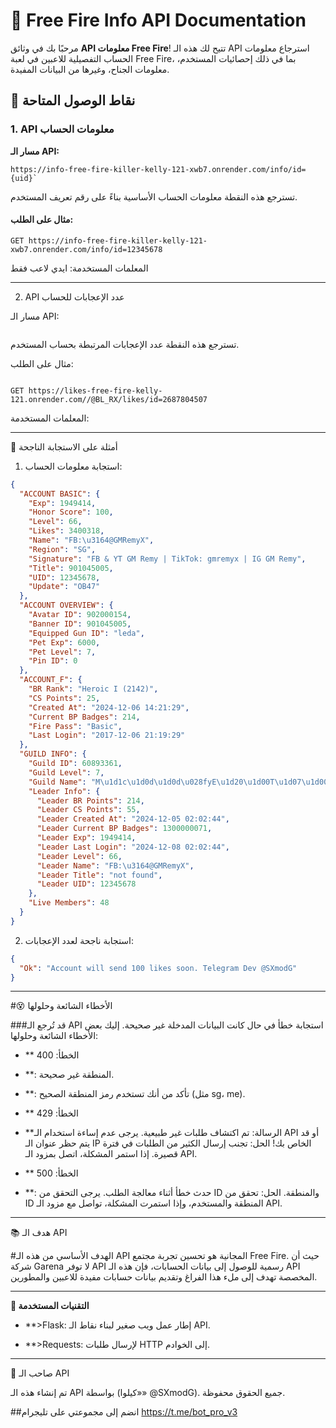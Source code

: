 

# 📝 **Free Fire Info API Documentation**

مرحبًا بك في وثائق **API معلومات Free Fire**! تتيح لك هذه الـ API استرجاع معلومات الحساب التفصيلية للاعبين في لعبة Free Fire، بما في ذلك إحصائيات المستخدم، معلومات الجناح، وغيرها من البيانات المفيدة.

## 🚀 **نقاط الوصول المتاحة**

### 1. **API معلومات الحساب**
**مسار الـ API:**  
```http
https://info-free-fire-killer-kelly-121-xwb7.onrender.com/info/id={uid}`
```
تسترجع هذه النقطة معلومات الحساب الأساسية بناءً على رقم تعريف المستخدم.

#### **مثال على الطلب:**
```http
GET https://info-free-fire-killer-kelly-121-xwb7.onrender.com/info/id=12345678
```
المعلمات المستخدمة:
ايدي لاعب فقط

---

2. API عدد الإعجابات للحساب

مسار الـ API:
```httphttps://likes-free-fire-kelly-121.onrender.com//@BL_RX/likes/id={uid}

```
تسترجع هذه النقطة عدد الإعجابات المرتبطة بحساب المستخدم.

مثال على الطلب:

```http

GET https://likes-free-fire-kelly-121.onrender.com//@BL_RX/likes/id=2687804507

```
المعلمات المستخدمة:


---

💬 أمثلة على الاستجابة الناجحة

1. استجابة معلومات الحساب:
```json
{
  "ACCOUNT BASIC": {
    "Exp": 1949414,
    "Honor Score": 100,
    "Level": 66,
    "Likes": 3400318,
    "Name": "FB:\u3164@GMRemyX",
    "Region": "SG",
    "Signature": "FB & YT GM Remy | TikTok: gmremyx | IG GM Remy",
    "Title": 901045005,
    "UID": 12345678,
    "Update": "OB47"
  },
  "ACCOUNT OVERVIEW": {
    "Avatar ID": 902000154,
    "Banner ID": 901045005,
    "Equipped Gun ID": "leda",
    "Pet Exp": 6000,
    "Pet Level": 7,
    "Pin ID": 0
  },
  "ACCOUNT_F": {
    "BR Rank": "Heroic I (2142)",
    "CS Points": 25,
    "Created At": "2024-12-06 14:21:29",
    "Current BP Badges": 214,
    "Fire Pass": "Basic",
    "Last Login": "2017-12-06 21:19:29"
  },
  "GUILD INFO": {
    "Guild ID": 60893361,
    "Guild Level": 7,
    "Guild Name": "M\u1d1c\u1d0d\u1d0d\u028fyE\u1d20\u1d00T\u1d07\u1d00\u1d0d",
    "Leader Info": {
      "Leader BR Points": 214,
      "Leader CS Points": 55,
      "Leader Created At": "2024-12-05 02:02:44",
      "Leader Current BP Badges": 1300000071,
      "Leader Exp": 1949414,
      "Leader Last Login": "2024-12-08 02:02:44",
      "Leader Level": 66,
      "Leader Name": "FB:\u3164@GMRemyX",
      "Leader Title": "not found",
      "Leader UID": 12345678
    },
    "Live Members": 48
  }
}

```

2. استجابة ناجحة لعدد الإعجابات:
```json
{
  "Ok": "Account will send 100 likes soon. Telegram Dev @SXmodG"
}

```


---

#😵 الأخطاء الشائعة وحلولها

###قد تُرجع الـ API استجابة خطأ في حال كانت البيانات المدخلة غير صحيحة. إليك بعض الأخطاء الشائعة وحلولها:

- ** الخطأ: 400

- **: المنطقة غير صحيحة.
- **: تأكد من أنك تستخدم رمز المنطقة الصحيح (مثل sg، me).

- ** الخطأ: 429

- **الرسالة: تم اكتشاف طلبات غير طبيعية. يرجى عدم إساءة استخدام الـ API أو قد يتم حظر عنوان الـ IP الخاص بك!
الحل: تجنب إرسال الكثير من الطلبات في فترة قصيرة. إذا استمر المشكلة، اتصل بمزود الـ API.

- ** الخطأ: 500

- **: حدث خطأ أثناء معالجة الطلب. يرجى التحقق من ID والمنطقة.
الحل: تحقق من ID المنطقة والمستخدم، وإذا استمرت المشكلة، تواصل مع مزود الـ API.


---

📚 هدف الـ API

#الهدف الأساسي من هذه الـ API المجانية هو تحسين تجربة مجتمع Free Fire. حيث أن شركة Garena لا توفر API رسمية للوصول إلى بيانات الحسابات، فإن هذه الـ API المخصصة تهدف إلى ملء هذا الفراغ وتقديم بيانات حسابات مفيدة للاعبين والمطورين.


---

**🧩 التقنيات المستخدمة**

- **>Flask: إطار عمل ويب صغير لبناء نقاط الـ API.

- **>Requests: لإرسال طلبات HTTP إلى الخوادم.



---

📅 صاحب الـ API

تم إنشاء هذه الـ API بواسطة  (كيلوا»» @SXmodG). جميع الحقوق محفوظة.

##انضم إلى مجموعتي على تليجرام  https://t.me/bot_pro_v3

